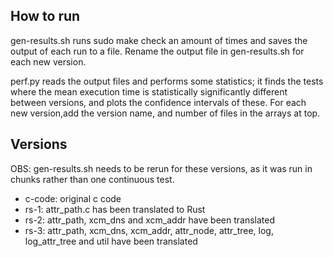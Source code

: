 ## How to run

gen-results.sh runs sudo make check an amount of times and saves the output of each run to a file. Rename the output file in gen-results.sh for each new version.

perf.py reads the output files and performs some statistics; it finds the tests where the mean execution time is statistically significantly different between versions, and plots the confidence intervals of these. For each new version,add the version name, and number of files in the arrays at top.

## Versions

OBS: gen-results.sh needs to be rerun for these versions, as it was run in chunks rather than one continuous test.

- c-code: original c code
- rs-1: attr_path.c has been translated to Rust
- rs-2: attr_path, xcm_dns and xcm_addr have been translated
- rs-3: attr_path, xcm_dns, xcm_addr, attr_node, attr_tree, log, log_attr_tree and util have been translated 
